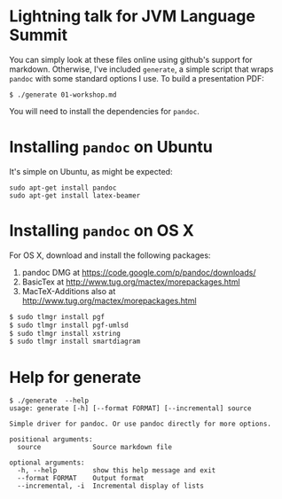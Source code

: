 Lightning talk for JVM Language Summit
======================================

You can simply look at these files online using github's support for
markdown. Otherwise, I've included `generate`, a simple script that
wraps `pandoc` with some standard options I use. To build a presentation
PDF:

    $ ./generate 01-workshop.md

You will need to install the dependencies for `pandoc`. 


Installing `pandoc` on Ubuntu
=============================

It's simple on Ubuntu, as might be expected:
	
    sudo apt-get install pandoc
    sudo apt-get install latex-beamer


Installing `pandoc` on OS X
===========================

For OS X, download and install the following packages:

1. pandoc DMG at https://code.google.com/p/pandoc/downloads/
2. BasicTex at http://www.tug.org/mactex/morepackages.html
3. MacTeX-Additions also at http://www.tug.org/mactex/morepackages.html

````bash
$ sudo tlmgr install pgf
$ sudo tlmgr install pgf-umlsd
$ sudo tlmgr install xstring
$ sudo tlmgr install smartdiagram
````

Help for generate
=================

~~~~
$ ./generate  --help
usage: generate [-h] [--format FORMAT] [--incremental] source

Simple driver for pandoc. Or use pandoc directly for more options.

positional arguments:
  source             Source markdown file

optional arguments:
  -h, --help         show this help message and exit
  --format FORMAT    Output format
  --incremental, -i  Incremental display of lists
~~~~
